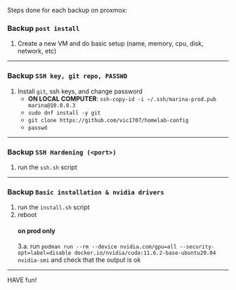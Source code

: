 Steps done for each backup on proxmox:

### Backup `post install`

1. Create a new VM and do basic setup (name, memory, cpu, disk, network, etc)

---

### Backup `SSH key, git repo, PASSWD`

1. Install `git`, ssh keys, and change password
    - **ON LOCAL COMPUTER**: `ssh-copy-id -i ~/.ssh/marina-prod.pub marina@10.0.0.3`
    - `sudo dnf install -y git`
    - `git clone https://github.com/vic1707/homelab-config`
    - `passwd`

---

### Backup `SSH Hardening (<port>)`

1. run the `ssh.sh` script

---

### Backup `Basic installation & nvidia drivers`

1. run the `install.sh` script
2. reboot
    #### on prod only
    3.a. run `podman run --rm --device nvidia.com/gpu=all --security-opt=label=disable docker.io/nvidia/cuda:11.6.2-base-ubuntu20.04 nvidia-smi` and check that the output is ok

---

HAVE fun!
